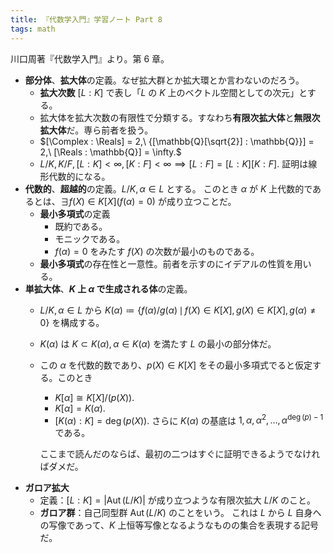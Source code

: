 ```yaml
---
title: 『代数学入門』学習ノート Part 8
tags: math
---
```


川口周著『代数学入門』より。第 6 章。

* **部分体**、**拡大体**の定義。なぜ拡大群とか拡大環とか言わないのだろう。
  * **拡大次数** $[L : K]$ で表し「$L$ の $K$ 上のベクトル空間としての次元」とする。
  * 拡大体を拡大次数の有限性で分類する。すなわち**有限次拡大体**と**無限次拡大体**だ。専ら前者を扱う。
  * $[\Complex : \Reals] = 2,\ {[\mathbb{Q}[\sqrt{2}] : \mathbb{Q}}] = 2,\ [\Reals : \mathbb{Q}] = \infty.$
  * $L/K, K/F, [L : K] \lt \infty, [K : F] \lt \infty \implies [L : F] = [L : K][K : F].$ 証明は線形代数的になる。
* **代数的**、**超越的**の定義。$L/K, \alpha \in L$ とする。
  このとき $\alpha$ が $K$ 上代数的であるとは、$\exists f(X) \in K[X] (f(\alpha) = 0)$ が成り立つことだ。
  * **最小多項式**の定義
    * 既約である。
    * モニックである。
    * $f(\alpha) = 0$ をみたす $f(X)$ の次数が最小のものである。
  * **最小多項式**の存在性と一意性。前者を示すのにイデアルの性質を用いる。
* **単拡大体**、**$K$ 上 $\alpha$ で生成される体**の定義。
  * $L/K, \alpha \in L$ から $K(\alpha) \coloneqq \lbrace f(\alpha)/g(\alpha)\,\mid\,f(X)\in K[X], g(X) \in K[X], g(\alpha) \ne 0\rbrace$ を構成する。
  * $K(\alpha)$ は $K \subset K(\alpha), \alpha \in K(\alpha)$ を満たす $L$ の最小の部分体だ。
  * この $\alpha$ を代数的数であり、$p(X) \in K[X]$ をその最小多項式でると仮定する。このとき
    * $K[\alpha] \cong K[X]/(p(X)).$
    * $K[\alpha] = K(\alpha).$
    * $[K(\alpha) : K] = \deg(p(X))$. さらに $K(\alpha)$ の基底は
      $1, \alpha, \alpha^2, \dots, \alpha^{\deg(p) - 1}$ である。

    ここまで読んだのならば、最初の二つはすぐに証明できるようでなければダメだ。
* **ガロア拡大**
  * 定義：$[L : K] = \lvert\operatorname{Aut}(L/K)\rvert$ が成り立つような有限次拡大 $L/K$ のこと。
  * **ガロア群**：自己同型群 $\operatorname{Aut}(L/K)$ のことをいう。
    これは $L$ から $L$ 自身への写像であって、$K$ 上恒等写像となるようなものの集合を表現する記号だ。
